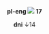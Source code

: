 <div align="center">
  
**pl-eng <img src="https://watermelon.crd.co/assets/images/gallery25/877cad42.gif?v=6332de85"> 17**
<div align="center">
  
**dni** ↓14
<div align="center">
</p>
